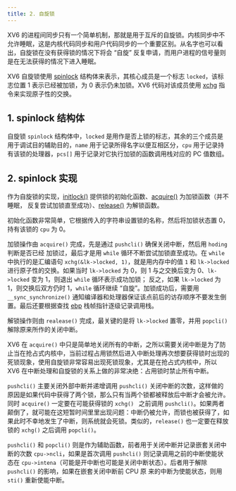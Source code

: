 ```yaml
---
title: 2. 自旋锁
---
```


XV6 的进程间同步只有一个简单机制，那就是用于互斥的自旋锁。内核同步中不允许睡眠，这是内核代码同步和用户代码同步的一个重要区别。从名字也可以看出，自旋锁在没有获得锁的情况下将会 “自旋” 反复申请，而用户进程的信号量则是在无法获得的情况下进入睡眠。

XV6 自旋锁使用 [spinlock](https://github.com/professordeng/xv6-expansion/blob/master/spinlock.h) 结构体来表示，其核心成员是一个标志 `locked`，该标志位置 1 表示已经被加锁，为 0 表示仍未加锁。XV6 代码对该成员使用 [xchg](https://github.com/professordeng/xv6-expansion/blob/master/x86.h#L120) 指令来实现原子性的交换。 

## 1. spinlock 结构体

自旋锁 `spinlock` 结构体中，`locked` 是用作是否上锁的标志，其余的三个成员是用于调试目的辅助目的，`name` 用于记录所得名字以便互相区分，`cpu` 用于记录持有该锁的处理器，`pcs[]` 用于记录对它执行加锁的函数调用栈对应的 PC 值数组。

## 2. spinlock 实现

作为自旋锁的实现，[initlock()](https://github.com/professordeng/xv6-expansion/blob/master/spinlock.c#L12) 提供锁的初始化函数、[acquire()](https://github.com/professordeng/xv6-expansion/blob/master/spinlock.c#L20) 为加锁函数（并不睡眠， 反复尝试加锁直至成功）、[release()](https://github.com/professordeng/xv6-expansion/blob/master/spinlock.c#L45) 为解锁函数。

初始化函数非常简单，它根据传入的字符串设置锁的名称，然后将加锁状态置 0，持有该锁的 `cpu` 为 0。 

加锁操作由 `acquire()` 完成，先是通过 `pushcli()` 确保关闭中断，然后用 `hoding` 判断是否已经 加锁过，最后才是用 `while` 循环不断尝试加锁直至成功。在 `while` 中执行的是汇编语句 `xchg(&lk->locked, 1)`，就是用内存中的值 `1` 和 `lk->locked` 进行原子性的交换。如果当时 `lk->locked` 为 0，则 1 与之交换后变为 0、`lk->locked` 变为 1，则退出 `while` 循环表示成功加锁； 反之，如果 `lk->locked` 为 1，则交换后双方仍时 1，`while` 循环继续 “自旋”。加锁成功后，需要用 `__sync_synchronize()` 通知编译器和处理器保证该点前后的访存顺序不要发生倒置。最后还要根据查找 [ebp](https://github.com/professordeng/xv6-expansion/blob/master/spinlock.c#L70) 栈帧指针逐级记录调用栈。

解锁操作则由 `realease()` 完成，最关键的是将 `lk->locked` 置零，并用 `popcli()` 解除原来所作的关闭中断。

XV6 在 `acquire()` 中只是简单地关闭所有的中断，之所以需要关闭中断是为了防止当在抢占式内核中，当前过程占用锁然后进入中断处理再次想要获得锁时出现的死锁现象，使用自旋锁非常容易出现死锁现象，尤其是在抢占式内核中，所以 XV6 在中断处理和自旋锁的关系上做的非常决绝：占用锁时禁止所有中断。

`pushcli()` 主要关闭外部中断并递增调用 `pushcli()` 关闭中断的次数，这样做的原因是如果代码中获得了两个锁，那么只有当两个锁都被释放后中断才会被允许。同时 `acquire()`  一定要在可能获得锁的 `xchg() ` 之前调用 `pushcli()`。如果两者颠倒了，就可能在这短暂时间里里出现问题：中断仍被允许，而锁也被获得了，如果此时不幸地发生了中断，则系统就会死锁。类似的，`release()` 也一定要在释放锁的 `xchg()` 之后调用 `popcli()`。

`pushcli()` 和 `popcli()` 则是作为辅助函数，前者用于关闭中断并记录嵌套关闭中断的次数 `cpu->ncli`，如果是首次调用 `pushcli()` 则记录调用之前的中断使能状态在 `cpu->intena`（可能是开中断也可能是关闭中断状态）。后者用于解除 `pushcli()` 的影响，如果在嵌套关闭中断前 CPU 原 来的中断为使能状态，则用 `sti()` 重新使能中断。 

